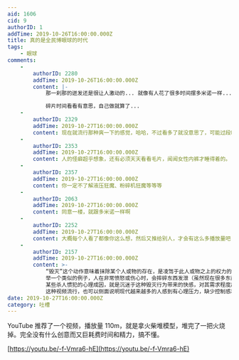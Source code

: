```yaml
---
aid: 1606
cid: 9
authorID: 1
addTime: 2019-10-26T16:00:00.000Z
title: 真的是全民博眼球的时代
tags:
    - 眼球
comments:
    -
        authorID: 2280
        addTime: 2019-10-26T16:00:00.000Z
        content: |-
            那一刹那的迸发还是很让人激动的... 就像有人花了很多时间摆多米诺一样...

            碎片时间看看有意思，自己做就算了...
    -
        authorID: 2329
        addTime: 2019-10-27T16:00:00.000Z
        content: 现在就流行那种爽一下的感觉，哈哈，不过看多了就没意思了，可能过段时间就不会火了
    -
        authorID: 2353
        addTime: 2019-10-27T16:00:00.000Z
        content: 人的怪癖超乎想象，还有必须天天看看毛片，闻闻女性内裤才睡得着的。
    -
        authorID: 2357
        addTime: 2019-10-27T16:00:00.000Z
        content: 你一定不了解液压狂魔、粉碎机狂魔等等等
    -
        authorID: 2063
        addTime: 2019-10-27T16:00:00.000Z
        content: 同意一楼，就跟多米诺一样啊
    -
        authorID: 2252
        addTime: 2019-10-27T16:00:00.000Z
        content: 大概每个人看了都像你这么想，然后又推给别人，才会有这么多播放量吧
    -
        authorID: 2157
        addTime: 2019-10-27T16:00:00.000Z
        content: >-
            “毁灭”这个动作意味着抹除某个人或物的存在，是凌驾于此人或物之上的权力的最极端体现。这个动作可以给人提供至高无上的控制感，进而提供动物本能要求的安全感。
            举一个类似的例子，人在非常愤怒或伤心时，会摔碎东西发泄（虽然现在很多东西摔不碎）。再举一个例子，非常小的孩子喜欢把积木搭起来，然后一把推倒。
            某些杀人惯犯的心理成因，就是沉迷于这种毁灭行为带来的快感，对其需求程度超越了内心道德和法律威严带来的约束力。而视频中的人，自己搭建，自己毁灭，在法律和道德框架下满足这种心理需求。
            这种视频流行，也可以侧面说明现代越来越多的人感到有心理压力，缺少控制感和安全感。
date: 2019-10-27T16:00:00.000Z
category: 吐槽
---
```


YouTube 推荐了一个视频，播放量 110m，就是拿火柴堆模型，堆完了一把火烧掉。完全没有什么创意而又巨耗费时间和精力，搞不懂。

[https://youtu.be/-f-Vmra6-hE](https://youtu.be/-f-Vmra6-hE)
